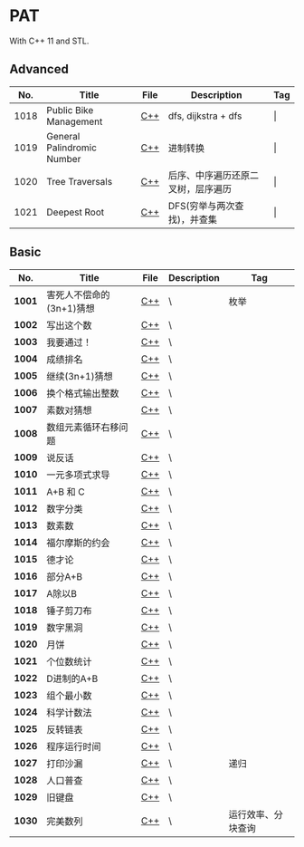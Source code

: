 # PAT
With C++ 11 and STL.

## Advanced
|No.|Title|File|Description|Tag|
|---|---|---|---|---|
|1018|Public Bike Management|[C++](./Advanced/1018/s.cpp)|dfs, dijkstra + dfs|\|
|1019|General Palindromic Number|[C++](./Advanced/1019/s.cpp)|进制转换|\|
|1020|Tree Traversals|[C++](./Advanced/1020/s.cpp)|后序、中序遍历还原二叉树，层序遍历|\|
|1021|Deepest Root|[C++](./Advanced/1020)|DFS(穷举与两次查找)，并查集|\|


## Basic

|No.|Title|File|Description|Tag|
|---|---|---|---|---|
|**1001**|害死人不偿命的(3n+1)猜想|[C++](./Basic/1001.cpp)| \ | 枚举 |
|**1002**|写出这个数|[C++](./Basic/1002.cpp)| \ | |
|**1003**|我要通过！|[C++](./Basic/1003.cpp)| \ | |
|**1004**|成绩排名|[C++](./Basic/1004.cpp)| \ | |
|**1005**|继续(3n+1)猜想|[C++](./Basic/1005.cpp)| \ | |
|**1006**|换个格式输出整数|[C++](./Basic/1006.cpp)| \ | |
|**1007**|素数对猜想|[C++](./Basic/1007.cpp)| \ | |
|**1008**|数组元素循环右移问题|[C++](./Basic/1008.cpp)| \ | |
|**1009**|说反话|[C++](./Basic/1009.cpp)| \ | |
|**1010**|一元多项式求导|[C++](./Basic/1010.cpp)| \ | |
|**1011**|A+B 和 C|[C++](./Basic/1011.cpp)| \ | |
|**1012**|数字分类|[C++](./Basic/1012.cpp)| \ | |
|**1013**|数素数|[C++](./Basic/1013.cpp)| \ | |
|**1014**|福尔摩斯的约会|[C++](./Basic/1014.cpp)| \ | |
|**1015**|德才论|[C++](./Basic/1015.cpp)| \ | |
|**1016**|部分A+B|[C++](./Basic/1016.cpp)| \ | |
|**1017**|A除以B|[C++](./Basic/1017.cpp)| \ | |
|**1018**|锤子剪刀布|[C++](./Basic/1018.cpp)| \ | |
|**1019**|数字黑洞|[C++](./Basic/1019.cpp)| \ | |
|**1020**|月饼|[C++](./Basic/1020.cpp)| \ | |
|**1021**|个位数统计|[C++](./Basic/1021.cpp)| \ | |
|**1022**|D进制的A+B|[C++](./Basic/1022.cpp)| \ | |
|**1023**|组个最小数|[C++](./Basic/1023.cpp)| \ | |
|**1024**|科学计数法|[C++](./Basic/1024.cpp)| \ | |
|**1025**|反转链表|[C++](./Basic/1025.cpp)| \ | |
|**1026**|程序运行时间|[C++](./Basic/1026.cpp)| \ | |
|**1027**|打印沙漏|[C++](./Basic/1027.cpp)| \ |递归|
|**1028**|人口普查|[C++](./Basic/1028.cpp)| \ ||
|**1029**|旧键盘|[C++](./Basic/1029/1029.cpp)| \ ||
|**1030**|完美数列|[C++](./Basic/1030/1030.cpp)| \ |运行效率、分块查询|

